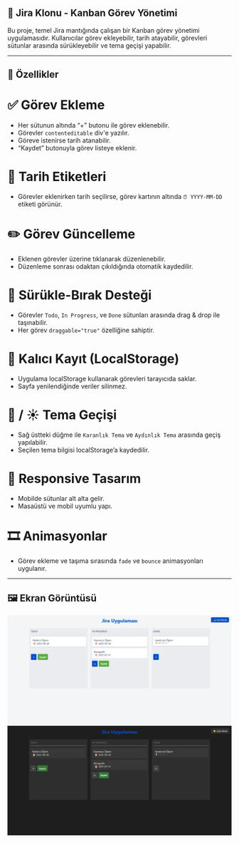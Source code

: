 ## 🧩 Jira Klonu - Kanban Görev Yönetimi

Bu proje, temel Jira mantığında çalışan bir Kanban görev yönetimi uygulamasıdır. Kullanıcılar görev ekleyebilir, tarih atayabilir, görevleri sütunlar arasında sürükleyebilir ve tema geçişi yapabilir.

---

## 🚀 Özellikler

# ✅ Görev Ekleme
- Her sütunun altında “+” butonu ile görev eklenebilir.
- Görevler `contenteditable` div'e yazılır.
- Göreve istenirse tarih atanabilir.
- “Kaydet” butonuyla görev listeye eklenir.

# 📆 Tarih Etiketleri
- Görevler eklenirken tarih seçilirse, görev kartının altında `⏰ YYYY-MM-DD` etiketi görünür.

# ✏️ Görev Güncelleme
- Eklenen görevler üzerine tıklanarak düzenlenebilir.
- Düzenleme sonrası odaktan çıkıldığında otomatik kaydedilir.

# 🧲 Sürükle-Bırak Desteği
- Görevler `Todo`, `In Progress`, ve `Done` sütunları arasında drag & drop ile taşınabilir.
- Her görev `draggable="true"` özelliğine sahiptir.

# 💾 Kalıcı Kayıt (LocalStorage)
- Uygulama localStorage kullanarak görevleri tarayıcıda saklar.
- Sayfa yenilendiğinde veriler silinmez.

# 🌙 / ☀️ Tema Geçişi
- Sağ üstteki düğme ile `Karanlık Tema` ve `Aydınlık Tema` arasında geçiş yapılabilir.
- Seçilen tema bilgisi localStorage’a kaydedilir.

# 📱 Responsive Tasarım
- Mobilde sütunlar alt alta gelir.
- Masaüstü ve mobil uyumlu yapı.

# 🎞️ Animasyonlar
- Görev ekleme ve taşıma sırasında `fade` ve `bounce` animasyonları uygulanır.

---


## 🖼️ Ekran Görüntüsü
![Light Screen](Photo/LightMode.jpg)
![Dark Screen](Photo/DarkMode.jpg)
